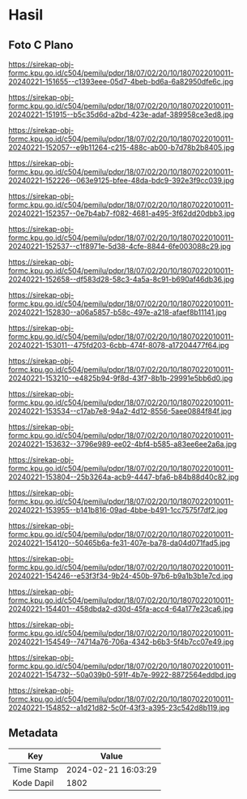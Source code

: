 # Hasil

## Foto C Plano

https://sirekap-obj-formc.kpu.go.id/c504/pemilu/pdpr/18/07/02/20/10/1807022010011-20240221-151655--c1393eee-05d7-4beb-bd6a-6a82950dfe6c.jpg

https://sirekap-obj-formc.kpu.go.id/c504/pemilu/pdpr/18/07/02/20/10/1807022010011-20240221-151915--b5c35d6d-a2bd-423e-adaf-389958ce3ed8.jpg

https://sirekap-obj-formc.kpu.go.id/c504/pemilu/pdpr/18/07/02/20/10/1807022010011-20240221-152057--e9b11264-c215-488c-ab00-b7d78b2b8405.jpg

https://sirekap-obj-formc.kpu.go.id/c504/pemilu/pdpr/18/07/02/20/10/1807022010011-20240221-152226--063e9125-bfee-48da-bdc9-392e3f9cc039.jpg

https://sirekap-obj-formc.kpu.go.id/c504/pemilu/pdpr/18/07/02/20/10/1807022010011-20240221-152357--0e7b4ab7-f082-4681-a495-3f62dd20dbb3.jpg

https://sirekap-obj-formc.kpu.go.id/c504/pemilu/pdpr/18/07/02/20/10/1807022010011-20240221-152537--c1f8971e-5d38-4cfe-8844-6fe003088c29.jpg

https://sirekap-obj-formc.kpu.go.id/c504/pemilu/pdpr/18/07/02/20/10/1807022010011-20240221-152658--df583d28-58c3-4a5a-8c91-b690af46db36.jpg

https://sirekap-obj-formc.kpu.go.id/c504/pemilu/pdpr/18/07/02/20/10/1807022010011-20240221-152830--a06a5857-b58c-497e-a218-afaef8b11141.jpg

https://sirekap-obj-formc.kpu.go.id/c504/pemilu/pdpr/18/07/02/20/10/1807022010011-20240221-153011--475fd203-6cbb-474f-8078-a17204477f64.jpg

https://sirekap-obj-formc.kpu.go.id/c504/pemilu/pdpr/18/07/02/20/10/1807022010011-20240221-153210--e4825b94-9f8d-43f7-8b1b-29991e5bb6d0.jpg

https://sirekap-obj-formc.kpu.go.id/c504/pemilu/pdpr/18/07/02/20/10/1807022010011-20240221-153534--c17ab7e8-94a2-4d12-8556-5aee0884f84f.jpg

https://sirekap-obj-formc.kpu.go.id/c504/pemilu/pdpr/18/07/02/20/10/1807022010011-20240221-153632--3796e989-ee02-4bf4-b585-a83ee6ee2a6a.jpg

https://sirekap-obj-formc.kpu.go.id/c504/pemilu/pdpr/18/07/02/20/10/1807022010011-20240221-153804--25b3264a-acb9-4447-bfa6-b84b88d40c82.jpg

https://sirekap-obj-formc.kpu.go.id/c504/pemilu/pdpr/18/07/02/20/10/1807022010011-20240221-153955--b141b816-09ad-4bbe-b491-1cc7575f7df2.jpg

https://sirekap-obj-formc.kpu.go.id/c504/pemilu/pdpr/18/07/02/20/10/1807022010011-20240221-154120--50465b6a-fe31-407e-ba78-da04d071fad5.jpg

https://sirekap-obj-formc.kpu.go.id/c504/pemilu/pdpr/18/07/02/20/10/1807022010011-20240221-154246--e53f3f34-9b24-450b-97b6-b9a1b3b1e7cd.jpg

https://sirekap-obj-formc.kpu.go.id/c504/pemilu/pdpr/18/07/02/20/10/1807022010011-20240221-154401--458dbda2-d30d-45fa-acc4-64a177e23ca6.jpg

https://sirekap-obj-formc.kpu.go.id/c504/pemilu/pdpr/18/07/02/20/10/1807022010011-20240221-154549--74714a76-706a-4342-b6b3-5f4b7cc07e49.jpg

https://sirekap-obj-formc.kpu.go.id/c504/pemilu/pdpr/18/07/02/20/10/1807022010011-20240221-154732--50a039b0-591f-4b7e-9922-8872564eddbd.jpg

https://sirekap-obj-formc.kpu.go.id/c504/pemilu/pdpr/18/07/02/20/10/1807022010011-20240221-154852--a1d21d82-5c0f-43f3-a395-23c542d8b119.jpg


## Metadata

| Key        | Value               |
| ---------- | ------------------- |
| Time Stamp | 2024-02-21 16:03:29 |
| Kode Dapil | 1802                |




